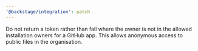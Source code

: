 ```yaml
---
'@backstage/integration': patch
---
```


Do not return a token rather than fail where the owner is not in the allowed installation owners
for a GitHub app. This allows anonymous access to public files in the organisation.
